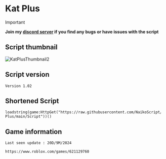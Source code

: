 # Kat Plus
> [!IMPORTANT]
> **Join my [discord server](https://discord.gg/vAWJMYJYcR) if you find any bugs or have issues with the script**
## Script thumbnail
![KatPlusThumbnail2](https://github.com/user-attachments/assets/0c765e95-0612-418b-a06c-b6dd726efe4f)
## Script version
`Version 1.02`
## Shortened Script
```
loadstring(game:HttpGet("https://raw.githubusercontent.com/NaikoScript/Kat-Plus/main/Script"))()
```
## Game information
`Last seen update : 20D/9M/2024`
```
https://www.roblox.com/games/621129760
```
